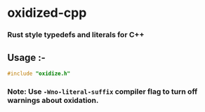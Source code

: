 # oxidized-cpp
### Rust style typedefs and literals for C++

## Usage :-
```cpp
#include "oxidize.h"
```

### Note: Use `-Wno-literal-suffix` compiler flag to turn off warnings about oxidation.
